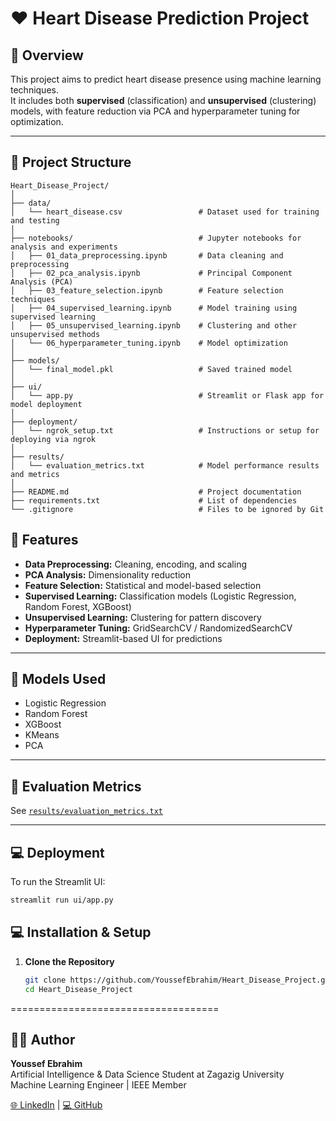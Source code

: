 # ❤️ Heart Disease Prediction Project

## 📘 Overview
This project aims to predict heart disease presence using machine learning techniques.  
It includes both **supervised** (classification) and **unsupervised** (clustering) models, with feature reduction via PCA and hyperparameter tuning for optimization.

---

## 📂 Project Structure
```
Heart_Disease_Project/
│
├── data/
│   └── heart_disease.csv                 # Dataset used for training and testing
│
├── notebooks/                            # Jupyter notebooks for analysis and experiments
│   ├── 01_data_preprocessing.ipynb       # Data cleaning and preprocessing
│   ├── 02_pca_analysis.ipynb             # Principal Component Analysis (PCA)
│   ├── 03_feature_selection.ipynb        # Feature selection techniques
│   ├── 04_supervised_learning.ipynb      # Model training using supervised learning
│   ├── 05_unsupervised_learning.ipynb    # Clustering and other unsupervised methods
│   └── 06_hyperparameter_tuning.ipynb    # Model optimization
│
├── models/
│   └── final_model.pkl                   # Saved trained model
│
├── ui/
│   └── app.py                            # Streamlit or Flask app for model deployment
│
├── deployment/
│   └── ngrok_setup.txt                   # Instructions or setup for deploying via ngrok
│
├── results/
│   └── evaluation_metrics.txt            # Model performance results and metrics
│
├── README.md                             # Project documentation
├── requirements.txt                      # List of dependencies
└── .gitignore                            # Files to be ignored by Git
```


## 🚀 Features
- **Data Preprocessing:** Cleaning, encoding, and scaling
- **PCA Analysis:** Dimensionality reduction
- **Feature Selection:** Statistical and model-based selection
- **Supervised Learning:** Classification models (Logistic Regression, Random Forest, XGBoost)
- **Unsupervised Learning:** Clustering for pattern discovery
- **Hyperparameter Tuning:** GridSearchCV / RandomizedSearchCV
- **Deployment:** Streamlit-based UI for predictions

---

## 🧠 Models Used
- Logistic Regression  
- Random Forest  
- XGBoost  
- KMeans  
- PCA  

---

## 🧪 Evaluation Metrics
See [`results/evaluation_metrics.txt`](results/evaluation_metrics.txt)

---

## 💻 Deployment
To run the Streamlit UI:
```bash
streamlit run ui/app.py
```

## 💻 Installation & Setup

1. **Clone the Repository**
   ```bash
   git clone https://github.com/YoussefEbrahim/Heart_Disease_Project.git
   cd Heart_Disease_Project
====================================
## 👨‍💻 Author

**Youssef Ebrahim**  
Artificial Intelligence & Data Science Student at Zagazig University  
Machine Learning Engineer | IEEE Member  

[🌐 LinkedIn](https://www.linkedin.com/in/youssef-ebrahim01) | [💻 GitHub](https://github.com/Youssef-Ebrahim0)
